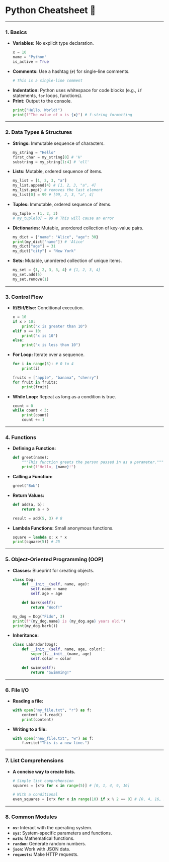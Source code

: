 # Python Cheatsheet 🐍

---

### 1. Basics

* **Variables:** No explicit type declaration.
    ```python
    x = 10
    name = "Python"
    is_active = True
    ```
* **Comments:** Use a hashtag (`#`) for single-line comments.
    ```python
    # This is a single-line comment
    ```
* **Indentation:** Python uses whitespace for code blocks (e.g., `if` statements, `for` loops, functions).
* **Print:** Output to the console.
    ```python
    print("Hello, World!")
    print(f"The value of x is {x}") # f-string formatting
    ```

---

### 2. Data Types & Structures

* **Strings:** Immutable sequence of characters.
    ```python
    my_string = "Hello"
    first_char = my_string[0] # 'H'
    substring = my_string[1:4] # 'ell'
    ```
* **Lists:** Mutable, ordered sequence of items.
    ```python
    my_list = [1, 2, 3, "a"]
    my_list.append(4) # [1, 2, 3, "a", 4]
    my_list.pop() # removes the last element
    my_list[0] = 99 # [99, 2, 3, "a", 4]
    ```
* **Tuples:** Immutable, ordered sequence of items.
    ```python
    my_tuple = (1, 2, 3)
    # my_tuple[0] = 99 # This will cause an error
    ```
* **Dictionaries:** Mutable, unordered collection of key-value pairs.
    ```python
    my_dict = {"name": "Alice", "age": 30}
    print(my_dict["name"]) # 'Alice'
    my_dict["age"] = 31
    my_dict["city"] = "New York"
    ```
* **Sets:** Mutable, unordered collection of unique items.
    ```python
    my_set = {1, 2, 3, 3, 4} # {1, 2, 3, 4}
    my_set.add(5)
    my_set.remove(1)
    ```

---

### 3. Control Flow

* **If/Elif/Else:** Conditional execution.
    ```python
    x = 10
    if x > 10:
        print("x is greater than 10")
    elif x == 10:
        print("x is 10")
    else:
        print("x is less than 10")
    ```
* **For Loop:** Iterate over a sequence.
    ```python
    for i in range(5): # 0 to 4
        print(i)

    fruits = ["apple", "banana", "cherry"]
    for fruit in fruits:
        print(fruit)
    ```
* **While Loop:** Repeat as long as a condition is true.
    ```python
    count = 0
    while count < 3:
        print(count)
        count += 1
    ```

---

### 4. Functions

* **Defining a Function:**
    ```python
    def greet(name):
        """This function greets the person passed in as a parameter."""
        print(f"Hello, {name}!")
    ```
* **Calling a Function:**
    ```python
    greet("Bob")
    ```
* **Return Values:**
    ```python
    def add(a, b):
        return a + b
    
    result = add(5, 3) # 8
    ```
* **Lambda Functions:** Small anonymous functions.
    ```python
    square = lambda x: x * x
    print(square(5)) # 25
    ```

---

### 5. Object-Oriented Programming (OOP)

* **Classes:** Blueprint for creating objects.
    ```python
    class Dog:
        def __init__(self, name, age):
            self.name = name
            self.age = age

        def bark(self):
            return "Woof!"

    my_dog = Dog("Fido", 3)
    print(f"{my_dog.name} is {my_dog.age} years old.")
    print(my_dog.bark())
    ```
* **Inheritance:**
    ```python
    class Labrador(Dog):
        def __init__(self, name, age, color):
            super().__init__(name, age)
            self.color = color

        def swim(self):
            return "Swimming!"
    ```

---

### 6. File I/O

* **Reading a file:**
    ```python
    with open("my_file.txt", "r") as f:
        content = f.read()
        print(content)
    ```
* **Writing to a file:**
    ```python
    with open("new_file.txt", "w") as f:
        f.write("This is a new line.")
    ```

---

### 7. List Comprehensions

* **A concise way to create lists.**
    ```python
    # Simple list comprehension
    squares = [x*x for x in range(5)] # [0, 1, 4, 9, 16]

    # With a conditional
    even_squares = [x*x for x in range(10) if x % 2 == 0] # [0, 4, 16, 36, 64]
    ```

---

### 8. Common Modules

* **`os`:** Interact with the operating system.
* **`sys`:** System-specific parameters and functions.
* **`math`:** Mathematical functions.
* **`random`:** Generate random numbers.
* **`json`:** Work with JSON data.
* **`requests`:** Make HTTP requests.